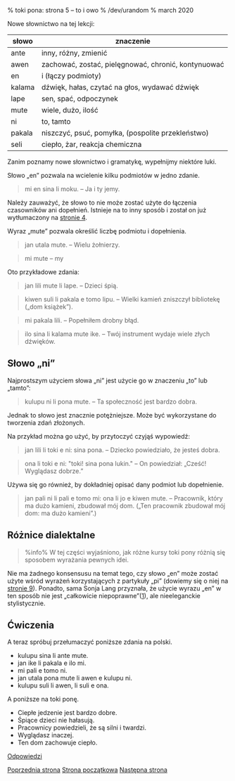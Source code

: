 % toki pona: strona 5 – to i owo
% /dev/urandom
% march 2020

Nowe słownictwo na tej lekcji:

| słowo | znaczenie |
|----|----|
| ante | inny, różny, zmienić |
| awen | zachować, zostać, pielęgnować, chronić, kontynuować |
| en | i (łączy podmioty) |
| kalama | dźwięk, hałas, czytać na głos, wydawać dźwięk |
| lape | sen, spać, odpoczynek |
| mute | wiele, dużo, ilość |
| ni | to, tamto |
| pakala | niszczyć, psuć, pomyłka, (pospolite przekleństwo) |
| seli | ciepło, żar, reakcja chemiczna |

Zanim poznamy nowe słownictwo i gramatykę, wypełnijmy niektóre luki.

Słowo „en” pozwala na wcielenie kilku podmiotów w jedno zdanie.

> mi en sina li moku. – Ja i ty jemy.

Należy zauważyć, że słowo to nie może zostać użyte do łączenia
czasowników ani dopełnień. Istnieje na to inny sposób i został on
już wytłumaczony na [stronie 4](pl_4.html).

Wyraz „mute” pozwala określić liczbę podmiotu i dopełnienia.

> jan utala mute. – Wielu żołnierzy.

> mi mute – my

Oto przykładowe zdania:

> jan lili mute li lape. – Dzieci śpią.

> kiwen suli li pakala e tomo lipu. – Wielki kamień zniszczył bibliotekę
> („dom książek”).

> mi pakala lili. – Popełniłem drobny błąd.

> ilo sina li kalama mute ike. – Twój instrument wydaje wiele złych dźwięków.

## Słowo „ni”

Najprostszym użyciem słowa „ni” jest użycie go w znaczeniu „to” lub „tamto”:

> kulupu ni li pona mute. – Ta społeczność jest bardzo dobra.

Jednak to słowo jest znacznie potężniejsze.
Może być wykorzystane do tworzenia zdań złożonych.

Na przykład można go użyć, by przytoczyć czyjąś wypowiedź:

> jan lili li toki e ni: sina pona. – Dziecko powiedziało, że jesteś dobra.

> ona li toki e ni: "toki! sina pona lukin." – On powiedział: „Cześć!
> Wyglądasz dobrze.”

Używa się go również, by dokładniej opisać dany podmiot lub dopełnienie.

> jan pali ni li pali e tomo mi: ona li jo e kiwen mute. – Pracownik,
który ma dużo kamieni, zbudował mój dom. („Ten pracownik zbudował mój dom:
ma dużo kamieni”.)

## Różnice dialektalne

> %info%
> W tej części wyjaśniono, jak różne kursy toki pony różnią się
> sposobem wyrażania pewnych idei.

Nie ma żadnego konsensusu na temat tego, czy słowo „en” może zostać
użyte wśród wyrażeń korzystających z partykuły „pi” (dowiemy się
o niej na [stronie 9](9.html)). Ponadto, sama Sonja Lang przyznała,
że użycie wyrazu „en” w ten sposób nie jest „całkowicie
niepoprawne”([1][mapona_en]), ale nieeleganckie stylistycznie.

[mapona_en]: https://discord.com/channels/301377942062366741/301377942062366741/640764719614918656

## Ćwiczenia

A teraz spróbuj przełumaczyć poniższe zdania na polski.

* kulupu sina li ante mute.
* jan ike li pakala e ilo mi.
* mi pali e tomo ni.
* jan utala pona mute li awen e kulupu ni.
* kulupu suli li awen, li suli e ona.

A poniższe na toki ponę.

* Ciepłe jedzenie jest bardzo dobre.
* Śpiące dzieci nie hałasują.
* Pracownicy powiedzieli, że są silni i twardzi.
* Wyglądasz inaczej.
* Ten dom zachowuje ciepło.

[Odpowiedzi](pl_answers.html#p5)

[Poprzednia strona](pl_4.html) [Strona początkowa](pl_index.html) [Następna strona](pl_6.html)
